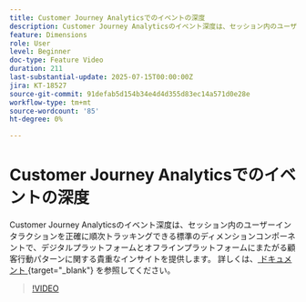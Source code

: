 ```yaml
---
title: Customer Journey Analyticsでのイベントの深度
description: Customer Journey Analyticsのイベント深度は、セッション内のユーザーインタラクションを正確に順次トラッキングできる標準のディメンションコンポーネントで、デジタルプラットフォームとオフラインプラットフォームにまたがる顧客行動パターンに関する貴重なインサイトを提供します。
feature: Dimensions
role: User
level: Beginner
doc-type: Feature Video
duration: 211
last-substantial-update: 2025-07-15T00:00:00Z
jira: KT-18527
source-git-commit: 91defab5d154b34e4d4d355d83ec14a571d0e28e
workflow-type: tm+mt
source-wordcount: '85'
ht-degree: 0%

---
```



# Customer Journey Analyticsでのイベントの深度

Customer Journey Analyticsのイベント深度は、セッション内のユーザーインタラクションを正確に順次トラッキングできる標準のディメンションコンポーネントで、デジタルプラットフォームとオフラインプラットフォームにまたがる顧客行動パターンに関する貴重なインサイトを提供します。 詳しくは、[ ドキュメント ](https://experienceleague.adobe.com/ja/docs/analytics-platform/using/cja-dataviews/component-reference#standard-dimensions){target="_blank"} を参照してください。

>[!VIDEO](https://video.tv.adobe.com/v/3464852/?learn=on&enablevpops&captions=jpn)

